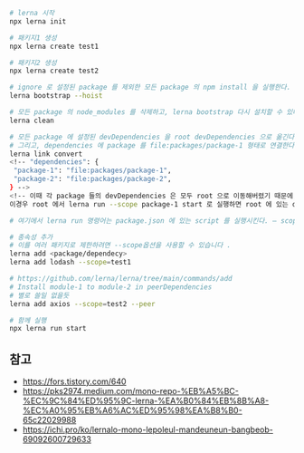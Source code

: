 ```sh
# lerna 시작
npx lerna init

# 패키지1 생성
npx lerna create test1

# 패키지2 생성
npx lerna create test2

# ignore 로 설정된 package 를 제외한 모든 package 의 npm install 을 실행한다.
lerna bootstrap --hoist

# 모든 package 의 node_modules 를 삭제하고, lerna bootstrap 다시 설치할 수 있다.
lerna clean

# 모든 package 에 설정된 devDependencies 을 root devDependencies 으로 옮긴다.
# 그리고, dependencies 에 package 를 file:packages/package-1 형태로 연결한다.
lerna link convert
<!-- "dependencies": {
 "package-1": "file:packages/package-1",
 "package-2": "file:packages/package-2",
} -->
<!-- 이때 각 package 들의 devDependencies 은 모두 root 으로 이동해버렸기 때문에, package 에서 devDependencies 를 실행하면, 예를 들어 webpack 을 실행하면, 작동하지 않는다.
이경우 root 에서 lerna run --scope package-1 start 로 실행하면 root 에 있는 devDependencies 를 참조할 수 있게 된다. -->

# 여기에서 lerna run 명령어는 package.json 에 있는 script 를 실행시킨다. — scope 으로 package 를 선택할 수 있다.

# 종속성 추가
# 이를 여러 패키지로 제한하려면 --scope옵션을 사용할 수 있습니다 .
lerna add <package/dependecy>
lerna add lodash --scope=test1

# https://github.com/lerna/lerna/tree/main/commands/add
# Install module-1 to module-2 in peerDependencies
# 별로 쓸일 없을듯
lerna add axios --scope=test2 --peer

# 함께 실행
npx lerna run start
```

## 참고
* https://fors.tistory.com/640
* https://pks2974.medium.com/mono-repo-%EB%A5%BC-%EC%9C%84%ED%95%9C-lerna-%EA%B0%84%EB%8B%A8-%EC%A0%95%EB%A6%AC%ED%95%98%EA%B8%B0-65c22029988
* https://ichi.pro/ko/lernalo-mono-lepoleul-mandeuneun-bangbeob-69092600729633